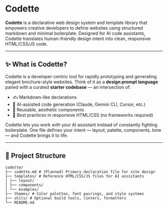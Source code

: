 # Codette

**Codette** is a declarative web design system and template library that empowers creative developers to define websites using structured markdown and minimal boilerplate. Designed for AI code assistants, Codette translates human-friendly design intent into clean, responsive HTML/CSS/JS code.

---

## ✨ What is Codette?

Codette is a developer-centric tool for rapidly prototyping and generating elegant brochure-style websites. Think of it as a **design prompt language** paired with a curated **starter codebase** — an intersection of:

- ✍️ Markdown-like declarations
- 🧠 AI-assisted code generation (Claude, Gemini CLI, Cursor, etc.)
- 🧩 Reusable, aesthetic components
- 📐 Best practices in responsive HTML/CSS (no frameworks required)

Codette lets you work *with* your AI assistant instead of constantly fighting boilerplate. One file defines your intent — layout, palette, components, tone — and Codette brings it to life.

---

## 🧱 Project Structure

```
codette/
├── codette.md # (Planned) Primary declaration file for site design
├── templates/ # Reference HTML/CSS/JS files for AI assistants
│ ├── layout/
│ ├── components/
│ └── examples/
├── themes/ # Color palettes, font pairings, and style systems
├── utils/ # Optional build tools, linters, formatters
└── README.md
```
